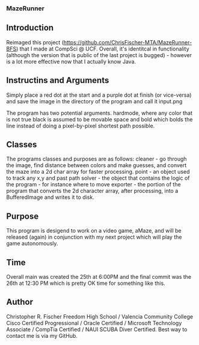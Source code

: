 ### MazeRunner

## Introduction
Reimaged this project (https://github.com/ChrisFischer-MTA/MazeRunner-BFS) that I made at CompSci @ UCF. Overall, it's identitcal in functionality (although the version that is public of the last project is bugged) - however is a lot more effective now that I actually know Java.

## Instructins and Arguments
Simply place a red dot at the start and a purple dot at finish (or vice-versa) and save the image in the directory of the program and call it input.png

The program has two potential arguments. hardmode, where any color that is not true black is assumed to be movable space and bold which bolds the line instead of doing a pixel-by-pixel shortest path possible.

## Classes
The programs classes and purposes are as follows:
cleaner - go through the image, find distance between colors and make guesses, and convert the maze into a 2d char array for faster processing.
point - an object used to track any x,y and past path
solver - the object that contains the logic of the program - for instance where to move 
exporter - the portion of the program that converts the 2d character array, after processing, into a BufferedImage and writes it to disk.

## Purpose
This program is desigend to work on a video game, aMaze, and will be released (again) in conjunction with my next project which will play the game autonomously. 

## Time
Overall main was created the 25th at 6:00PM and the final commit was the 26th at 12:30 PM which is pretty OK time for something like this.

## Author
Christopher R. Fischer
Freedom High School / Valencia Community College
Cisco Certified Progressional / Oracle Certified / Microsoft Technology Associate / CompTia Certified / NAUI SCUBA Diver Certified.
Best way to contact me is via my GitHub.

